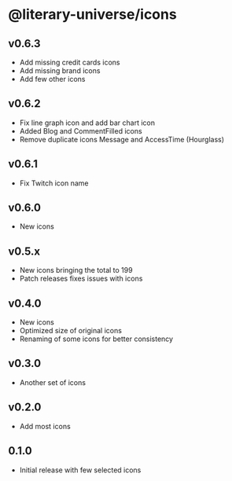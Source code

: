 # @literary-universe/icons

## v0.6.3

- Add missing credit cards icons
- Add missing brand icons
- Add few other icons

## v0.6.2

- Fix line graph icon and add bar chart icon
- Added Blog and CommentFilled icons
- Remove duplicate icons Message and AccessTime (Hourglass)

## v0.6.1

- Fix Twitch icon name

## v0.6.0

- New icons

## v0.5.x

- New icons bringing the total to 199
- Patch releases fixes issues with icons

## v0.4.0

- New icons
- Optimized size of original icons
- Renaming of some icons for better consistency

## v0.3.0

- Another set of icons

## v0.2.0

- Add most icons

## 0.1.0

- Initial release with few selected icons
